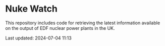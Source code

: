 # Nuke Watch

This repository includes code for retrieving the latest information available on the output of EDF nuclear power plants in the UK.

Last updated: 2024-07-04 11:13